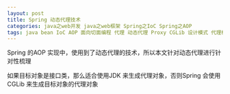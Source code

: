 ```yaml
---
layout: post
title: Spring 动态代理技术
categories: java之web开发 java之web框架 Spring之IoC Spring之AOP 
tags: java bean IoC AOP 面向切面编程 代理 动态代理 Proxy CGLib 设计模式 代理模式 JDK动态代理 元数据区 
---
```


Spring 的AOP 实现中，使用到了动态代理的技术，所以本文针对动态代理进行针对性梳理

如果目标对象是接口类，那么适合使用JDK 来生成代理对象，否则Spring 会使用CGLib 来生成目标对象的代理对象